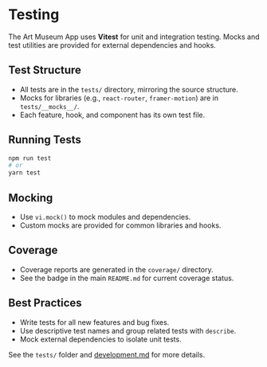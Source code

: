 # Testing

The Art Museum App uses **Vitest** for unit and integration testing. Mocks and test utilities are provided for external dependencies and hooks.

## Test Structure
- All tests are in the `tests/` directory, mirroring the source structure.
- Mocks for libraries (e.g., `react-router`, `framer-motion`) are in `tests/__mocks__/`.
- Each feature, hook, and component has its own test file.

## Running Tests
```bash
npm run test
# or
yarn test
```

## Mocking
- Use `vi.mock()` to mock modules and dependencies.
- Custom mocks are provided for common libraries and hooks.

## Coverage
- Coverage reports are generated in the `coverage/` directory.
- See the badge in the main `README.md` for current coverage status.

## Best Practices
- Write tests for all new features and bug fixes.
- Use descriptive test names and group related tests with `describe`.
- Mock external dependencies to isolate unit tests.

See the `tests/` folder and [development.md](development.md) for more details.
